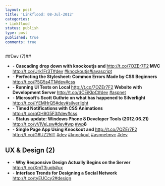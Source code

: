 ```yaml
---
layout: post
title: 'Linkflood: 08-Jul-2012'
categories:
- Linkflood
status: publish
type: post
published: true
comments: true
---
```

##Dev (7)##

<ul>
  <li>- <strong>Cascading drop down with knockoutjs and </strong><a href='http://t.co/7OZEr7F2'>http://t.co/7OZEr7F2</a><strong> MVC </strong><a href='http://t.co/Urk1Fr3T'>http://t.co/Urk1Fr3T</a><a href="http://twitter.com/search/%23dev">#dev</a>
    <a
    href="http://twitter.com/search/%23knockoutjs">#knockoutjs</a><a href="http://twitter.com/search/%23javascript">#javascript</a><strong></strong>
  </li>
  <li>- <strong>Perfecting the Stylesheet: Common Errors Made by CSS Beginners </strong><a href='http://t.co/P5G5s4T1'>http://t.co/P5G5s4T1</a><a href="http://twitter.com/search/%23dev">#dev</a><a href="http://twitter.com/search/%23css">#css</a><strong></strong>
  </li>
  <li>- <strong>Running UI Tests on Local </strong><a href='http://t.co/7OZEr7F2'>http://t.co/7OZEr7F2</a><strong> Website with Development Server </strong><a href='http://t.co/dCEiKlpC'>http://t.co/dCEiKlpC</a><a href="http://twitter.com/search/%23dev">#dev</a>
    <a
    href="http://twitter.com/search/%23aspnet">#aspnet</a><strong></strong>
  </li>
  <li>- <strong>Microsoft’s Scott Guthrie on what has happened to Silverlight </strong><a href='http://t.co/iYEMHrQ5'>http://t.co/iYEMHrQ5</a><a href="http://twitter.com/search/%23dev">#dev</a><a href="http://twitter.com/search/%23silverlight">#silverlight</a><strong></strong>
  </li>
  <li>- <strong>Timed Notifications with CSS Animations </strong><a href='http://t.co/qOH9G5F3'>http://t.co/qOH9G5F3</a><a href="http://twitter.com/search/%23dev">#dev</a><a href="http://twitter.com/search/%23css">#css</a><strong></strong>
  </li>
  <li>- <strong>Status update: Windows Phone 8 Developer Tools (2012.06.21) </strong><a href='http://t.co/vVIVeLsw'>http://t.co/vVIVeLsw</a><a href="http://twitter.com/search/%23dev">#dev</a><a href="http://twitter.com/search/%23wp">#wp</a>
    <a
    href="http://twitter.com/search/%23wp">#wp</a><strong>8</strong>
  </li>
  <li>- <strong>Single Page App Using Knockout and </strong>
    <a href='http://t.co/7OZEr7F2'>http://t.co/7OZEr7F2</a>
    <a href='http://t.co/G6UZ25IT'>http://t.co/G6UZ25IT</a>
    <a href="http://twitter.com/search/%23dev">
    <a href="http://twitter.com/search/%23dev">#dev</a>
    <a href="http://twitter.com/search/%23knockout">#knockout</a>
    <a href="http://twitter.com/search/%23aspnetmvc">#aspnetmvc</a>
    <a href="http://twitter.com/search/%23dev">#dev</a>
  </li>
</ul>

<h2>UX & Design (2)</h2>

<ul>
  <li>- <strong>Why Responsive Design Actually Begins on the Server </strong><a href='http://t.co/XmT3juqb'>http://t.co/XmT3juqb</a><a href="http://twitter.com/search/%23ux">#ux</a><strong></strong>
  </li>
  <li>- <strong>Interface Trends for Designing a Social Network </strong><a href='http://t.co/tyEUCcy2'>http://t.co/tyEUCcy2</a><a href="http://twitter.com/search/%23design">#design</a><strong></strong>
  </li>
</ul>
